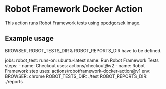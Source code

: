 # Robot Framework Docker Action

This action runs Robot Framework tests using [ppodgorsek](https://github.com/ppodgorsek/docker-robot-framework) image.

## Example usage

BROWSER, ROBOT_TESTS_DIR & ROBOT_REPORTS_DIR have to be defined.

jobs:
  robot_test:
    runs-on: ubuntu-latest
    name: Run Robot Framework Tests
    steps:
      - name: Checkout
        uses: actions/checkout@v2
      - name: Robot Framework step
        uses: actions/robotframework-docker-action@v1
        env:
          BROWSER: chrome
          ROBOT_TESTS_DIR: ./test
          ROBOT_REPORTS_DIR: ./reports
